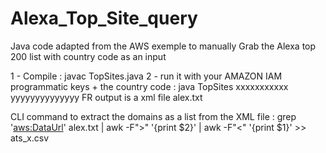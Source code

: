 # Alexa_Top_Site_query
Java code adapted from the AWS exemple to manually Grab the Alexa top 200 list with country code as an input


1 - Compile : javac TopSites.java
2 - run it with your AMAZON IAM programmatic keys + the country code : java TopSites xxxxxxxxxxx yyyyyyyyyyyyyy FR
output is a xml file alex.txt

CLI command to extract the domains as a list from the XML file :
grep '<aws:DataUrl>' alex.txt | awk -F">" '{print $2}' | awk -F"<" '{print $1}' >> ats_x.csv
